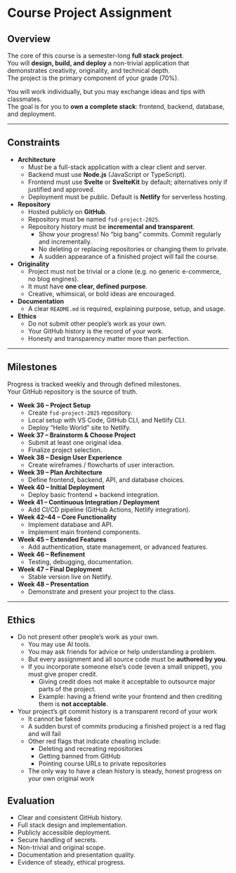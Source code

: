 # Course Project Assignment

## Overview

The core of this course is a semester-long **full stack project**.  
You will **design, build, and deploy** a non-trivial application that demonstrates creativity, originality, and technical depth.  
The project is the primary component of your grade (70%).

You will work individually, but you may exchange ideas and tips with classmates.  
The goal is for you to **own a complete stack**: frontend, backend, database, and deployment.

---

## Constraints

- **Architecture**
  - Must be a full-stack application with a clear client and server.
  - Backend must use **Node.js** (JavaScript or TypeScript).
  - Frontend must use **Svelte** or **SvelteKit** by default; alternatives only if justified and approved.
  - Deployment must be public. Default is **Netlify** for serverless hosting.
- **Repository**
  - Hosted publicly on **GitHub**.
  - Repository must be named `fsd-project-2025`.
  - Repository history must be **incremental and transparent**.
    - Show your progress! No “big bang” commits. Commit regularly and incrementally.
    - No deleting or replacing repositories or changing them to private.
    - A sudden appearance of a finished project will fail the course.
- **Originality**
  - Project must not be trivial or a clone (e.g. no generic e-commerce, no blog engines).
  - It must have **one clear, defined purpose**.
  - Creative, whimsical, or bold ideas are encouraged.
- **Documentation**
  - A clear `README.md` is required, explaining purpose, setup, and usage.
- **Ethics**
  - Do not submit other people’s work as your own.
  - Your GitHub history is the record of your work.
  - Honesty and transparency matter more than perfection.

---

## Milestones

Progress is tracked weekly and through defined milestones.  
Your GitHub repository is the source of truth.

- **Week 36 – Project Setup**
  - Create `fsd-project-2025` repository.
  - Local setup with VS Code, GitHub CLI, and Netlify CLI.
  - Deploy “Hello World” site to Netlify.
- **Week 37 – Brainstorm & Choose Project**
  - Submit at least one original idea.
  - Finalize project selection.
- **Week 38 – Design User Experience**
  - Create wireframes / flowcharts of user interaction.
- **Week 39 – Plan Architecture**
  - Define frontend, backend, API, and database choices.
- **Week 40 – Initial Deployment**
  - Deploy basic frontend + backend integration.
- **Week 41 – Continuous Integration / Deployment**
  - Add CI/CD pipeline (GitHub Actions, Netlify integration).
- **Week 42–44 – Core Functionality**
  - Implement database and API.
  - Implement main frontend components.
- **Week 45 – Extended Features**
  - Add authentication, state management, or advanced features.
- **Week 46 – Refinement**
  - Testing, debugging, documentation.
- **Week 47 – Final Deployment**
  - Stable version live on Netlify.
- **Week 48 – Presentation**
  - Demonstrate and present your project to the class.

---

## Ethics

- Do not present other people’s work as your own.
  - You may use AI tools.
  - You may ask friends for advice or help understanding a problem.
  - But every assignment and all source code must be **authored by you**.
  - If you incorporate someone else’s code (even a small snippet), you must give proper credit.
    - Giving credit does not make it acceptable to outsource major parts of the project.
    - Example: having a friend write your frontend and then crediting them is **not acceptable**.
- Your project’s git commit history is a transparent record of your work
  - It cannot be faked
  - A sudden burst of commits producing a finished project is a red flag and will fail
  - Other red flags that indicate cheating include:
    - Deleting and recreating repositories
    - Getting banned from GitHub
    - Pointing course URLs to private repositories
  - The only way to have a clean history is steady, honest progress on your own original work

## Evaluation

- Clear and consistent GitHub history.
- Full stack design and implementation.
- Publicly accessible deployment.
- Secure handling of secrets.
- Non-trivial and original scope.
- Documentation and presentation quality.
- Evidence of steady, ethical progress.
